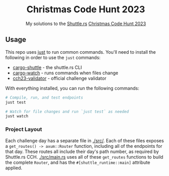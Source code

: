 <div align="center">

# Christmas Code Hunt 2023
My solutions to the [Shuttle.rs](https://www.shuttle.rs) [Christmas Code Hunt 2023](https://www.shuttle.rs/cch)

</div>

## Usage
This repo uses [just](https://github.com/casey/just) to run common commands.
You'll need to install the following in order to use the `just` commands:
- [cargo-shuttle](https://github.com/shuttle-hq/shuttle) - the shuttle.rs CLI
- [cargo-watch](https://github.com/watchexec/cargo-watch) - runs commands when files change
- [cch23-validator](https://crates.io/crates/cch23-validator) - official challenge validator

With everything installed, you can run the following commands:
```sh
# Compile, run, and test endpoints
just test

# Watch for file changes and run `just test` as needed
just watch
```

### Project Layout
Each challenge day has a separate file in [./src/](./src/).
Each of these files exposes a `get_routes() -> axum::Router` function, including all of the endpoints for that day.
These routes all include their day's path number, as required by Shuttle.rs CCH.
[./src/main.rs](./src/main.rs) uses all of these `get_routes` functions to build the complete `Router`, and has the `#[shuttle_runtime::main]` attribute applied.
